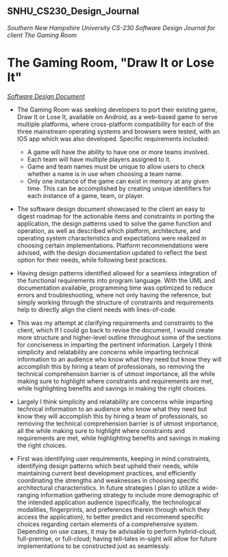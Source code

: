 ## SNHU_CS230_Design_Journal
 _Southern New Hampshire University CS-230 Software Design Journal for client The Gaming Room_ 
# The Gaming Room,  "Draw It or Lose It"
 _[Software Design Document](../main/CS-230-M7-Project_Three_Software_Design_CD.docx "Software Design Document")_ 

* The Gaming Room was seeking developers to port their existing game, Draw It or Lose It, available on Android, as a web-based game to serve multiple platforms, where cross-platform compatibility for each of the three mainstream operating systems and browsers were tested, with an IOS app which was also developed. Specific requirements included:
  *	A game will have the ability to have one or more teams involved.
  *	Each team will have multiple players assigned to it.
  *	Game and team names must be unique to allow users to check whether a name is in use when choosing a team name.
  *	Only one instance of the game can exist in memory at any given time. This can be accomplished by creating unique identifiers for each instance of a game, team, or player.

* The software design document showcased to the client an easy to digest roadmap for the actionable items and constraints in porting the application, the design patterns used to solve the game function and operation, as well as described which platform, architecture, and operating system characteristics and expectations were realized in choosing certain implementations. Platform recommendations were advised, with the design documentation updated to reflect the best option for their needs, while following best practices.


* Having design patterns identified allowed for a seamless integration of the functional requirements into program language. With the UML and documentation available, programming time was optimized to reduce errors and troubleshooting, where not only having the reference, but simply working through the structure of constraints and requirements help to directly align the client needs with lines-of-code.

* This was my attempt at clarifying requirements and constraints to the client, which If I could go back to revise the document, I would create more structure and higher-level outline throughout some of the sections for conciseness in imparting the pertinent information. Largely I think simplicity and relatability are concerns while imparting technical information to an audience who know what they need but know they will accomplish this by hiring a team of professionals, so removing the technical comprehension barrier is of utmost importance, all the while making sure to highlight where constraints and requirements are met, while highlighting benefits and savings in making the right choices.

* Largely I think simplicity and relatability are concerns while imparting technical information to an audience who know what they need but know they will accomplish this by hiring a team of professionals, so removing the technical comprehension barrier is of utmost importance, all the while making sure to highlight where constraints and requirements are met, while highlighting benefits and savings in making the right choices.

* First was identifying user requirements, keeping in mind constraints, identifying design patterns which best upheld their needs, while maintaining current best development practices, and efficiently coordinating the strengths and weaknesses in choosing specific architectural characteristics. In future strategies I plan to utilize a wide-ranging information gathering strategy to include more demographic of the intended application audience (specifically, the technological modalities, fingerprints, and preferences therein through which they access the application), to better predict and recommend specific choices regarding certain elements of a comprehensive system. Depending on use cases, it may be advisable to perform hybrid-cloud, full-premise, or full-cloud; having tell-tales in-sight will allow for future implementations to be constructed just as seamlessly.
